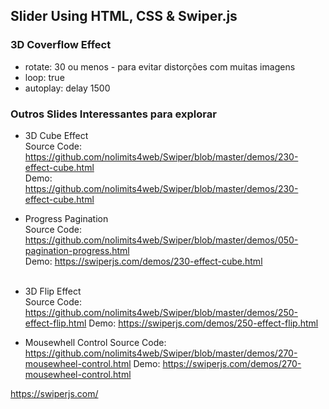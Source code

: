 ﻿## Slider Using HTML, CSS & Swiper.js

### 3D Coverflow Effect 
* rotate: 30 ou menos - para evitar distorções com muitas imagens
* loop: true
* autoplay: delay 1500

### Outros Slides Interessantes para explorar
* 3D Cube Effect<br>
  Source Code: https://github.com/nolimits4web/Swiper/blob/master/demos/230-effect-cube.html<br>
  Demo: https://github.com/nolimits4web/Swiper/blob/master/demos/230-effect-cube.html


* Progress Pagination<br>
  Source Code:<br>  https://github.com/nolimits4web/Swiper/blob/master/demos/050-pagination-progress.html<br>
  Demo: https://swiperjs.com/demos/230-effect-cube.html<br><br>
  
* 3D Flip Effect<br>
  Source Code: https://github.com/nolimits4web/Swiper/blob/master/demos/250-effect-flip.html
  Demo: https://swiperjs.com/demos/250-effect-flip.html

* Mousewhell Control
  Source Code: https://github.com/nolimits4web/Swiper/blob/master/demos/270-mousewheel-control.html
  Demo: https://swiperjs.com/demos/270-mousewheel-control.html


https://swiperjs.com/
